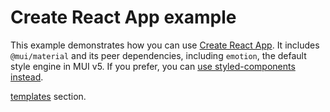 # Create React App example

<!-- #default-branch-switch -->

This example demonstrates how you can use [Create React App](https://github.com/facebookincubator/create-react-app).
It includes `@mui/material` and its peer dependencies, including `emotion`, the default style engine in MUI v5.
If you prefer, you can [use styled-components instead](https://mui.com/material-ui/guides/interoperability/#styled-components).

<!-- #default-branch-switch -->

 [templates](https://mui.com/material-ui/getting-started/templates/) section.
